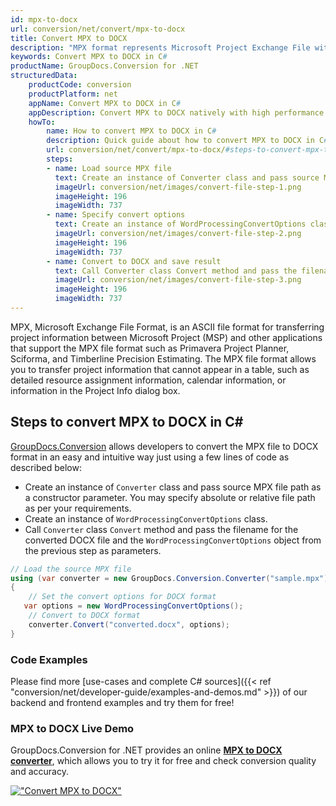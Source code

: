 ```yaml
---
id: mpx-to-docx
url: conversion/net/convert/mpx-to-docx
title: Convert MPX to DOCX
description: "MPX format represents Microsoft Project Exchange File with .mpx extension. Learn how to convert MPX to DOCX file programmatically in C# language using GroupDocs.Conversion for .NET library."
keywords: Convert MPX to DOCX in C#
productName: GroupDocs.Conversion for .NET
structuredData:
    productCode: conversion
    productPlatform: net
    appName: Convert MPX to DOCX in C#
    appDescription: Convert MPX to DOCX natively with high performance using C# language and server side GroupDocs.Conversion for .NET APIs, without the use of any software like Microsoft or Open Office.
    howTo:
        name: How to convert MPX to DOCX in C# 
        description: Quick guide about how to convert MPX to DOCX in C# with high performance and accuracy.
        url: conversion/net/convert/mpx-to-docx/#steps-to-convert-mpx-to-docx-in-c
        steps:
        - name: Load source MPX file 
          text: Create an instance of Converter class and pass source MPX file path as a constructor parameter. You may specify absolute or relative file path as per your requirements. 
          imageUrl: conversion/net/images/convert-file-step-1.png
          imageHeight: 196
          imageWidth: 737
        - name: Specify convert options 
          text: Create an instance of WordProcessingConvertOptions class.
          imageUrl: conversion/net/images/convert-file-step-2.png
          imageHeight: 196
          imageWidth: 737
        - name: Convert to DOCX and save result 
          text: Call Converter class Convert method and pass the filename for the converted HTML file and the WordProcessingConvertOptions object from the previous step as parameters.
          imageUrl: conversion/net/images/convert-file-step-3.png
          imageHeight: 196
          imageWidth: 737
---
```


MPX, Microsoft Exchange File Format, is an ASCII file format for transferring project information between Microsoft Project (MSP) and other applications that support the MPX file format such as Primavera Project Planner, Sciforma, and Timberline Precision Estimating. The MPX file format allows you to transfer project information that cannot appear in a table, such as detailed resource assignment information, calendar information, or information in the Project Info dialog box.

## Steps to convert MPX to DOCX in C#

[GroupDocs.Conversion](https://products.groupdocs.com/conversion/net) allows developers to convert the MPX file to DOCX format in an easy and intuitive way just using a few lines of code as described below:

* Create an instance of `Converter` class and pass source MPX file path as a constructor parameter. You may specify absolute or relative file path as per your requirements. 
* Create an instance of `WordProcessingConvertOptions` class.
* Call `Converter` class `Convert` method and pass the filename for the converted DOCX file and the `WordProcessingConvertOptions` object from the previous step as parameters.

```csharp
// Load the source MPX file
using (var converter = new GroupDocs.Conversion.Converter("sample.mpx"))
{
    // Set the convert options for DOCX format
   var options = new WordProcessingConvertOptions();
    // Convert to DOCX format
    converter.Convert("converted.docx", options);
}
```

### Code Examples

Please find more [use-cases and complete C# sources]({{< ref "conversion/net/developer-guide/examples-and-demos.md" >}}) of our backend and frontend examples and try them for free!

### MPX to DOCX Live Demo

GroupDocs.Conversion for .NET provides an online [**MPX to DOCX converter**](https://products.groupdocs.app/conversion/mpx-to-docx), which allows you to try it for free and check conversion quality and accuracy.

[!["Convert MPX to DOCX"](conversion/net/images/convert-to-docx/convert-mpx-to-docx.png)](https://products.groupdocs.app/conversion/mpx-to-docx)